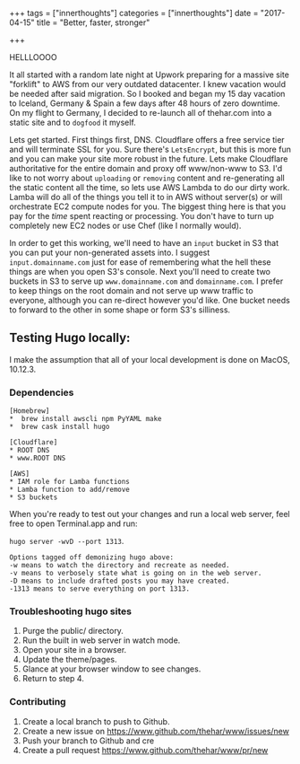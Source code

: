 +++
tags = ["innerthoughts"]
categories = ["innerthoughts"]
date = "2017-04-15"
title = "Better, faster, stronger"

+++

HELLLOOOO

It all started with a random late night at Upwork preparing for a massive site "forklift" to AWS from our very outdated datacenter.  I knew vacation would be needed after said migration. So I booked and began my 15 day vacation to Iceland, Germany & Spain a few days after 48 hours of zero downtime.  On my flight to Germany, I decided to re-launch all of thehar.com into a static site and to `dogfood` it myself.

Lets get started.  First things first, DNS. Cloudflare offers a free service tier and will terminate SSL for you.  Sure there's `LetsEncrypt`, but this is more fun and you can make your site more robust in the future.  Lets make Cloudflare authoritative for the entire domain and proxy off www/non-www to S3.  I'd like to not worry about `uploading` or `removing` content and re-generating all the static content all the time, so lets use AWS Lambda to do our dirty work.  Lamba will do all of the things you tell it to in AWS without server(s) or will orchestrate EC2 compute nodes for you. The biggest thing here is that you pay for the _time_ spent reacting or processing.  You don't have to turn up completely new EC2 nodes or use Chef (like I normally would).

In order to get this working, we'll need to have an `input` bucket in S3 that you can put your non-generated assets into.  I suggest `input.domainname.com` just for ease of remembering what the hell these things are when you open S3's console.  Next you'll need to create two buckets in S3 to serve up `www.domainname.com` and `domainname.com`.  I prefer to keep things on the root domain and not serve up www traffic to everyone, although you can re-direct however you'd like.  One bucket needs to forward to the other in some shape or form S3's silliness.

## Testing Hugo locally:

I make the assumption that all of your local development is done on MacOS, 10.12.3.

### Dependencies
```
[Homebrew]
*  brew install awscli npm PyYAML make
*  brew cask install hugo

[Cloudflare]
* ROOT DNS
* www.ROOT DNS

[AWS]
* IAM role for Lamba functions
* Lamba function to add/remove
* S3 buckets
```

When you're ready to test out your changes and run a local web server, feel free to open Terminal.app and run:

`hugo server -wvD --port 1313`.

```
Options tagged off demonizing hugo above:
-w means to watch the directory and recreate as needed.
-v means to verbosely state what is going on in the web server.
-D means to include drafted posts you may have created.
-1313 means to serve everything on port 1313.
```

### Troubleshooting hugo sites
1. Purge the public/ directory.
2. Run the built in web server in watch mode.
3. Open your site in a browser.
4. Update the theme/pages.
5. Glance at your browser window to see changes.
6. Return to step 4.

### Contributing
1. Create a local branch to push to Github.
2. Create a new issue on https://www.github.com/thehar/www/issues/new
3. Push your branch to Github and cre
4. Create a pull request https://www.github.com/thehar/www/pr/new
